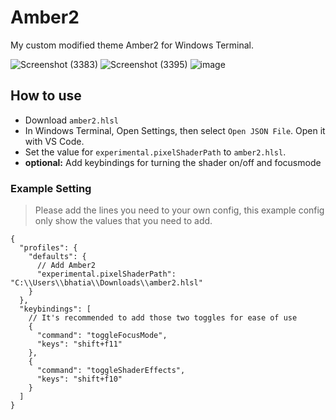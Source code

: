 # Amber2
My custom modified theme Amber2 for Windows Terminal.

![Screenshot (3383)](https://github.com/Welding-Torch/Amber2/assets/46340124/036a3811-cee7-45cb-a008-ed06d97343b8)
![Screenshot (3395)](https://github.com/Welding-Torch/Amber2/assets/46340124/919d0ce0-b991-47dd-abe5-518042ba519e)
![image](https://github.com/Welding-Torch/Amber2/assets/46340124/5647f19d-a849-4dd0-9217-8a02905bca6b)

## How to use

- Download `amber2.hlsl`
- In Windows Terminal, Open Settings, then select `Open JSON File`. Open it with VS Code.
- Set the value for `experimental.pixelShaderPath` to `amber2.hlsl`.
- **optional:** Add keybindings for turning the shader on/off and focusmode

### Example Setting

> Please add the lines you need to your own config, this example config only show the values that you need to add.

```jsonc
{
  "profiles": {
    "defaults": {
      // Add Amber2
      "experimental.pixelShaderPath": "C:\\Users\\bhatia\\Downloads\\amber2.hlsl"
    }
  },
  "keybindings": [
    // It's recommended to add those two toggles for ease of use
    {
      "command": "toggleFocusMode",
      "keys": "shift+f11"
    },
    {
      "command": "toggleShaderEffects",
      "keys": "shift+f10"
    }
  ]
}
```

